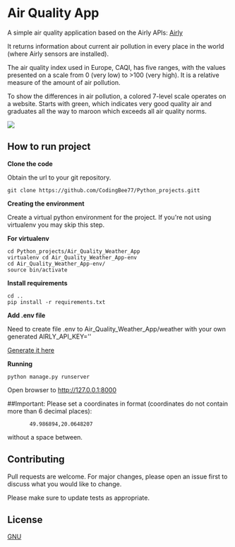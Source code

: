# Air Quality App

A simple air quality application based on the Airly APIs:
[Airly](https://airly.org/pl/)

It returns information about current air pollution in every place
in the world (where Airly sensors are installed). 


The air quality index used in Europe, CAQI, has five ranges,
with the values presented on a scale from 0 (very low) to >100 (very high). 
It is a relative measure of the amount of air pollution.

To show the differences in air pollution, a colored 7-level scale 
operates on a website. Starts with green,
which indicates very good quality air and graduates all the way
to maroon which exceeds all air quality norms.


![](Air_quality_weather_app.gif)


## How to run project


**Clone the code**

Obtain the url to your git repository.

```
git clone https://github.com/CodingBee77/Python_projects.gitt
```

**Creating the environment**

Create a virtual python environment for the project. If you're not using virtualenv you may skip this step.


**For virtualenv**


```
cd Python_projects/Air_Quality_Weather_App
virtualenv cd Air_Quality_Weather_App-env
cd Air_Quality_Weather_App-env/
source bin/activate
```

**Install requirements**

```
cd ..
pip install -r requirements.txt
```

**Add .env file**
 
Need to create file .env to Air_Quality_Weather_App/weather
with your own generated AIRLY_API_KEY=''

[Generate it here](https://developer.airly.org/docs)

**Running**

```
python manage.py runserver
```

Open browser to http://127.0.0.1:8000



##Important:
Please set a coordinates in format (coordinates do not contain more than 6 decimal places):

           49.986894,20.0648207

without a space between.

## Contributing
Pull requests are welcome. For major changes, please open an issue first to discuss what you would like to change.

Please make sure to update tests as appropriate.

## License
[GNU](https://www.gnu.org/licenses/gpl-3.0.html)